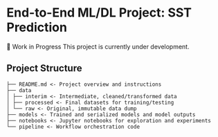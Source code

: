 # End-to-End ML/DL Project: SST Prediction

🚧 Work in Progress
This project is currently under development.

## Project Structure

```
├── README.md <- Project overview and instructions
├── data
│ ├── interim <- Intermediate, cleaned/transformed data
│ ├── processed <- Final datasets for training/testing
│ └── raw <- Original, immutable data dump
├── models <- Trained and serialized models and model outputs
├── notebooks <- Jupyter notebooks for exploration and experiments
└── pipeline <- Workflow orchestration code
```
